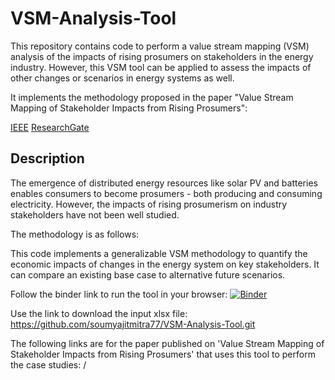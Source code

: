 # VSM-Analysis-Tool

This repository contains code to perform a value stream mapping (VSM) analysis of the impacts of rising prosumers on stakeholders in the energy industry. However, this VSM tool can be applied to assess the impacts of other changes or scenarios in energy systems as well.

It implements the methodology proposed in the paper "Value Stream Mapping of Stakeholder Impacts from Rising Prosumers":

[IEEE](https://ieeexplore.ieee.org/document/9960439)
[ResearchGate](https://www.researchgate.net/publication/365835174_Value_Stream_Mapping_of_Stakeholder_Impacts_from_Rising_Prosumers)

## Description

The emergence of distributed energy resources like solar PV and batteries enables consumers to become prosumers - both producing and consuming electricity. However, the impacts of rising prosumerism on industry stakeholders have not been well studied.

The methodology is as follows:

This code implements a generalizable VSM methodology to quantify the economic impacts of changes in the energy system on key stakeholders. It can compare an existing base case to alternative future scenarios.

Follow the binder link to run the tool in your browser:
[![Binder](https://mybinder.org/badge_logo.svg)](https://mybinder.org/v2/gh/soumyajitmitra77/VSM-Analysis-Tool.git/main)

Use the link to download the input xlsx file: 
https://github.com/soumyajitmitra77/VSM-Analysis-Tool.git

The following links are for the paper published on 'Value Stream Mapping of Stakeholder Impacts from Rising Prosumers' that uses this tool to perform the case studies:
 / 
